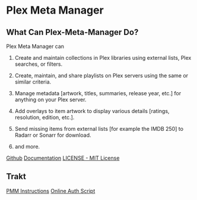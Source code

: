 # Plex Meta Manager

## What Can Plex-Meta-Manager Do?

Plex Meta Manager can

1. Create and maintain collections in Plex libraries using external lists, Plex searches, or filters.

2. Create, maintain, and share playlists on Plex servers using the same or similar criteria.

3. Manage metadata [artwork, titles, summaries, release year, etc.] for anything on your Plex server.

4. Add overlays to item artwork to display various details [ratings, resolution, edition, etc.].

5. Send missing items from external lists [for example the IMDB 250] to Radarr or Sonarr for download.

6. and more.

[Github](https://github.com/meisnate12/Plex-Meta-Manager/)
[Documentation](https://metamanager.wiki/en/latest/index.html)
[LICENSE - MIT License](https://github.com/meisnate12/Plex-Meta-Manager/blob/master/LICENSE)

## Trakt

[PMM Instructions](https://metamanager.wiki/en/latest/config/trakt.html)
[Online Auth Script](https://replit.com/@chazlarson/TraktAuth)
